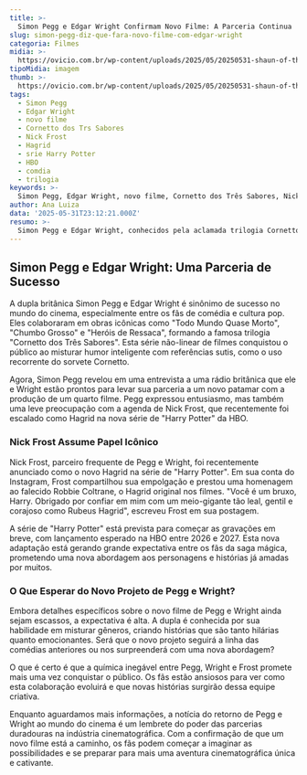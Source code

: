 ```yaml
---
title: >-
  Simon Pegg e Edgar Wright Confirmam Novo Filme: A Parceria Continua
slug: simon-pegg-diz-que-fara-novo-filme-com-edgar-wright
categoria: Filmes
midia: >-
  https://ovicio.com.br/wp-content/uploads/2025/05/20250531-shaun-of-the-dead-c.jpg
tipoMidia: imagem
thumb: >-
  https://ovicio.com.br/wp-content/uploads/2025/05/20250531-shaun-of-the-dead-c.jpg
tags:
  - Simon Pegg
  - Edgar Wright
  - novo filme
  - Cornetto dos Trs Sabores
  - Nick Frost
  - Hagrid
  - srie Harry Potter
  - HBO
  - comdia
  - trilogia
keywords: >-
  Simon Pegg, Edgar Wright, novo filme, Cornetto dos Três Sabores, Nick Frost, Hagrid, série Harry Potter, HBO, comédia, trilogia
author: Ana Luiza
data: '2025-05-31T23:12:21.000Z'
resumo: >-
  Simon Pegg e Edgar Wright, conhecidos pela aclamada trilogia Cornetto, anunciam mais uma colaboração cinematográfica. A novidade surge em meio ao entusiasmo pela escalação de Nick Frost como Hagrid na nova série de Harry Potter.
---
```


## Simon Pegg e Edgar Wright: Uma Parceria de Sucesso

A dupla britânica Simon Pegg e Edgar Wright é sinônimo de sucesso no mundo do cinema, especialmente entre os fãs de comédia e cultura pop. Eles colaboraram em obras icônicas como "Todo Mundo Quase Morto", "Chumbo Grosso" e "Heróis de Ressaca", formando a famosa trilogia "Cornetto dos Três Sabores". Esta série não-linear de filmes conquistou o público ao misturar humor inteligente com referências sutis, como o uso recorrente do sorvete Cornetto.

Agora, Simon Pegg revelou em uma entrevista a uma rádio britânica que ele e Wright estão prontos para levar sua parceria a um novo patamar com a produção de um quarto filme. Pegg expressou entusiasmo, mas também uma leve preocupação com a agenda de Nick Frost, que recentemente foi escalado como Hagrid na nova série de "Harry Potter" da HBO.

### Nick Frost Assume Papel Icônico

Nick Frost, parceiro frequente de Pegg e Wright, foi recentemente anunciado como o novo Hagrid na série de "Harry Potter". Em sua conta do Instagram, Frost compartilhou sua empolgação e prestou uma homenagem ao falecido Robbie Coltrane, o Hagrid original nos filmes. "Você é um bruxo, Harry. Obrigado por confiar em mim com um meio-gigante tão leal, gentil e corajoso como Rubeus Hagrid", escreveu Frost em sua postagem.

A série de "Harry Potter" está prevista para começar as gravações em breve, com lançamento esperado na HBO entre 2026 e 2027. Esta nova adaptação está gerando grande expectativa entre os fãs da saga mágica, prometendo uma nova abordagem aos personagens e histórias já amadas por muitos.

### O Que Esperar do Novo Projeto de Pegg e Wright?

Embora detalhes específicos sobre o novo filme de Pegg e Wright ainda sejam escassos, a expectativa é alta. A dupla é conhecida por sua habilidade em misturar gêneros, criando histórias que são tanto hilárias quanto emocionantes. Será que o novo projeto seguirá a linha das comédias anteriores ou nos surpreenderá com uma nova abordagem?

O que é certo é que a química inegável entre Pegg, Wright e Frost promete mais uma vez conquistar o público. Os fãs estão ansiosos para ver como esta colaboração evoluirá e que novas histórias surgirão dessa equipe criativa.

Enquanto aguardamos mais informações, a notícia do retorno de Pegg e Wright ao mundo do cinema é um lembrete do poder das parcerias duradouras na indústria cinematográfica. Com a confirmação de que um novo filme está a caminho, os fãs podem começar a imaginar as possibilidades e se preparar para mais uma aventura cinematográfica única e cativante.
